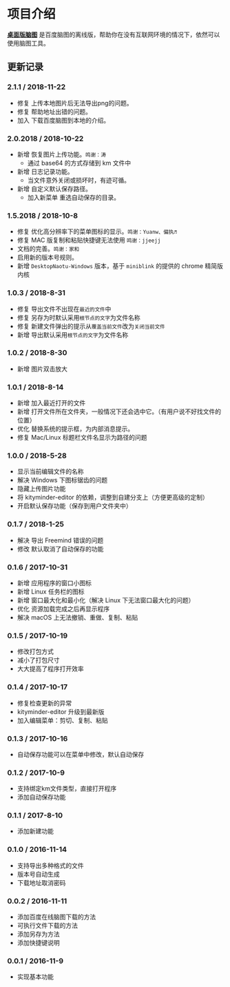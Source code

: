 # 项目介绍

[**桌面版脑图**](https://github.com/NaoTu/DesktopNaotu) 是百度脑图的离线版，帮助你在没有互联网环境的情况下，依然可以使用脑图工具。

## 更新记录

### 2.1.1 / 2018-11-22

- 修复 上传本地图片后无法导出png的问题。
- 修复 帮助地址出错的问题。
- 加入 下载百度脑图到本地的介绍。

### 2.0.2018 / 2018-10-22

- 新增 恢复图片上传功能。`鸣谢：涛`
  - 通过 base64 的方式存储到 km 文件中
- 新增 日志记录功能。
  - 当文件意外关闭或损坏时，有迹可循。
- 新增 自定义默认保存路径。
  - 加入新菜单 重选自动保存的目录。

### 1.5.2018 / 2018-10-8

- 修复 优化高分辨率下的菜单图标的显示。`鸣谢：Yuanw、偏执♬`
- 修复 MAC 版复制和粘贴快捷键无法使用 `鸣谢：jjeejj`
- 文档的完善。`鸣谢：家和`
- 启用新的版本号规则。
- 新增 `DesktopNaotu-Windows` 版本，基于 `miniblink` 的提供的 chrome 精简版内核

### 1.0.3 / 2018-8-31

- 修复 导出文件不出现在`最近的文件`中
- 修复 另存为时默认采用`根节点的文字`为文件名称
- 修复 新建文件弹出的提示从`覆盖当前文件`改为`关闭当前文件`
- 新增 导出默认采用`根节点的文字`为文件名称

### 1.0.2 / 2018-8-30

- 新增 图片双击放大

### 1.0.1 / 2018-8-14

- 新增 加入最近打开的文件
- 新增 打开文件所在文件夹，一般情况下还会选中它。（有用户说不好找文件的位置）
- 优化 替换系统的提示框，为内部消息提示。
- 修复 Mac/Linux 标题栏文件名显示为路径的问题

### 1.0.0 / 2018-5-28

- 显示当前编辑文件的名称
- 解决 Windows 下图标锯齿的问题
- 隐藏上传图片功能
- 将 kityminder-editor 的依赖，调整到自建分支上（方便更高级的定制）
- 开启默认保存功能（保存到用户文件夹中）

### 0.1.7 / 2018-1-25

- 解决 导出 Freemind 错误的问题
- 修改 默认取消了自动保存的功能

### 0.1.6 / 2017-10-31

- 新增 应用程序的窗口小图标
- 新增 Linux 任务栏的图标
- 新增 窗口最大化和最小化（解决 Linux 下无法窗口最大化的问题）
- 优化 资源加载完成之后再显示程序
- 解决 macOS 上无法撤销、重做、复制、粘贴

### 0.1.5 / 2017-10-19

- 修改打包方式
- 减小了打包尺寸
- 大大提高了程序打开效率

### 0.1.4 / 2017-10-17

- 修复检查更新的异常
- kityminder-editor 升级到最新版
- 加入编辑菜单：剪切、复制、粘贴

### 0.1.3 / 2017-10-16

- 自动保存功能可以在菜单中修改，默认自动保存

### 0.1.2 / 2017-10-9

- 支持绑定km文件类型，直接打开程序
- 添加自动保存功能

### 0.1.1 / 2017-8-10

- 添加新建功能

### 0.1.0 / 2016-11-14

- 支持导出多种格式的文件
- 版本号自动生成
- 下载地址取消密码

### 0.0.2 / 2016-11-11

- 添加百度在线脑图下载的方法
- 可执行文件下载的方法
- 添加另存为方法
- 添加快捷键说明

### 0.0.1 / 2016-11-9

- 实现基本功能
